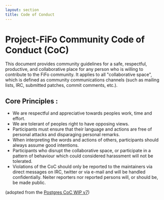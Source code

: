 ```yaml
---
layout: section
title: Code of Conduct
---
```



# Project-FiFo Community Code of Conduct (CoC) #

This document provides community guidelines for a safe, respectful, productive, and collaborative place for any person who is willing to contribute to the FiFo community. It applies to all &quot;collaborative space&quot;, which is defined as community communications channels (such as  mailing lists, IRC, submitted patches, commit comments, etc.).

## Core Principles : ##
 
* We are respectful and appreciative towards peoples work, time and effort.
* We are tolerant of peoples right to have opposing views.
* Participants must ensure that their language and actions are free of personal attacks and disparaging personal remarks.
* When interpreting the words and actions of others, participants should always assume good intentions.
* Participants who disrupt the collaborative space, or participate in a pattern of behaviour which could considered harassment will not be tolerated.
* Violations of the CoC should only be reported to the maintainers via direct messages on IRC, twitter or via e-mail and will be handled confidentially. Neiter reporters nor reported persons will, or should be, be made public.


(adopted from the [Postgres CoC WIP v7](http://www.postgresql.org/message-id/5699131D.2040805@commandprompt.com))
